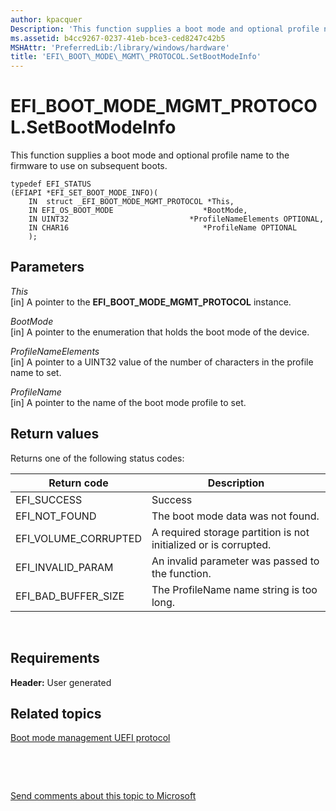 ```yaml
---
author: kpacquer
Description: 'This function supplies a boot mode and optional profile name to the firmware to use on subsequent boots.'
ms.assetid: b4cc9267-0237-41eb-bce3-ced8247c42b5
MSHAttr: 'PreferredLib:/library/windows/hardware'
title: 'EFI\_BOOT\_MODE\_MGMT\_PROTOCOL.SetBootModeInfo'
---
```


# EFI\_BOOT\_MODE\_MGMT\_PROTOCOL.SetBootModeInfo


This function supplies a boot mode and optional profile name to the firmware to use on subsequent boots.

``` syntax
typedef EFI_STATUS
(EFIAPI *EFI_SET_BOOT_MODE_INFO)(
    IN  struct _EFI_BOOT_MODE_MGMT_PROTOCOL *This,
    IN EFI_OS_BOOT_MODE                    *BootMode,
    IN UINT32                           *ProfileNameElements OPTIONAL,
    IN CHAR16                              *ProfileName OPTIONAL
    );
```

## <span id="Parameters"></span><span id="parameters"></span><span id="PARAMETERS"></span>Parameters


<span id="This"></span><span id="this"></span><span id="THIS"></span>*This*  
\[in\] A pointer to the **EFI\_BOOT\_MODE\_MGMT\_PROTOCOL** instance.

<span id="BootMode"></span><span id="bootmode"></span><span id="BOOTMODE"></span>*BootMode*  
\[in\] A pointer to the enumeration that holds the boot mode of the device.

<span id="ProfileNameElements"></span><span id="profilenameelements"></span><span id="PROFILENAMEELEMENTS"></span>*ProfileNameElements*  
\[in\] A pointer to a UINT32 value of the number of characters in the profile name to set.

<span id="ProfileName"></span><span id="profilename"></span><span id="PROFILENAME"></span>*ProfileName*  
\[in\] A pointer to the name of the boot mode profile to set.

## <span id="Return_values"></span><span id="return_values"></span><span id="RETURN_VALUES"></span>Return values


Returns one of the following status codes:

| Return code            | Description                                                      |
|------------------------|------------------------------------------------------------------|
| EFI\_SUCCESS           | Success                                                          |
| EFI\_NOT\_FOUND        | The boot mode data was not found.                                |
| EFI\_VOLUME\_CORRUPTED | A required storage partition is not initialized or is corrupted. |
| EFI\_INVALID\_PARAM    | An invalid parameter was passed to the function.                 |
| EFI\_BAD\_BUFFER\_SIZE | The ProfileName name string is too long.                         |

 

## <span id="Requirements"></span><span id="requirements"></span><span id="REQUIREMENTS"></span>Requirements


**Header:** User generated

## <span id="related_topics"></span>Related topics


[Boot mode management UEFI protocol](boot-mode-management-uefi-protocol.md)

 

 

[Send comments about this topic to Microsoft](mailto:wsddocfb@microsoft.com?subject=Documentation%20feedback%20%5Bp_phManuRetail\p_phManuRetail%5D:%20EFI_BOOT_MODE_MGMT_PROTOCOL.SetBootModeInfo%20%20RELEASE:%20%284/11/2016%29&body=%0A%0APRIVACY%20STATEMENT%0A%0AWe%20use%20your%20feedback%20to%20improve%20the%20documentation.%20We%20don't%20use%20your%20email%20address%20for%20any%20other%20purpose,%20and%20we'll%20remove%20your%20email%20address%20from%20our%20system%20after%20the%20issue%20that%20you're%20reporting%20is%20fixed.%20While%20we're%20working%20to%20fix%20this%20issue,%20we%20might%20send%20you%20an%20email%20message%20to%20ask%20for%20more%20info.%20Later,%20we%20might%20also%20send%20you%20an%20email%20message%20to%20let%20you%20know%20that%20we've%20addressed%20your%20feedback.%0A%0AFor%20more%20info%20about%20Microsoft's%20privacy%20policy,%20see%20http://privacy.microsoft.com/default.aspx. "Send comments about this topic to Microsoft")





